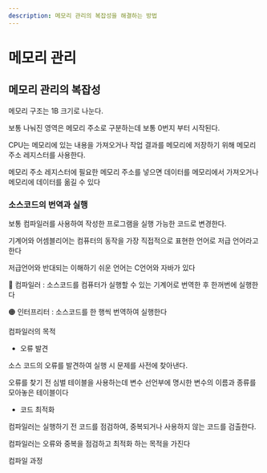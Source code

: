 ```yaml
---
description: 메모리 관리의 복잡성을 해결하는 방법
---
```


# 메모리 관리

## 메모리 관리의 복잡성

메모리 구조는 1B 크기로 나눈다.&#x20;

보통 나눠진 영역은 메모리 주소로 구분하는데 보통 0번지 부터 시작된다.&#x20;

CPU는 메모리에 있는 내용을 가져오거나 작업 결과를 메모리에 저장하기 위해 메모리 주소 레지스터를 사용한다.&#x20;

메모리 주소 레지스터에 필요한 메모리 주소를 넣으면 데이터를 메모리에서 가져오거나 메모리에 데이터를 옮길 수 있다

### 소스코드의 번역과 실행

보통 컴파일러를 사용하여 작성한 프로그램을 실행 가능한 코드로 변경한다.

기계어와 어셈블리어는 컴퓨터의 동작을 가장 직접적으로 표현한 언어로 저급 언어라고 한다

저급언어와 반대되는 이해하기 쉬운 언어는 C언어와 자바가 있다

🔴 컴파일러 : 소스코드를 컴퓨터가 실행할 수 있는 기계어로 번역한 후 한꺼번에 실행한다

🟠 인터프리터 : 소스코드를 한 행씩 번역하여 실행한다

컴파일러의 목적

* 오류 발견&#x20;

소스 코드의 오류를 발견하여 실행 시 문제를 사전에 찾아낸다.&#x20;

오류를 찾기 전 심벌 테이블을 사용하는데 변수 선언부에 명시한 변수의 이름과 종류를 모아놓은 테이블이다

* 코드 최적화&#x20;

컴파일러는 실행하기 전 코드를 점검하여, 중복되거나 사용하지 않는 코드를 검출한다.&#x20;

컴파일러는 오류와 중복을 점검하고 최적화 하는 목적을 가진다

컴파일 과정
